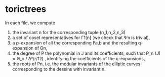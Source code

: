 # torictrees

In each file, we compute 

1. the invariant n for the corresponding tuple (n_1,n_2,n_3)
2. a set of coset representatives for Γ1[n] (we check that Ψn is trivial),
3. a p-expansion of all the corresponding Fa,b and the resulting q-expansion of Θn,
4. the degree of P the polynomial in J and its coefficients, such that P_n (J) = Θ_n / ∆^(r/12) , identifying
the coefficients of the q-expansions,
5. the roots of Pn, i.e. the modular invariants of the elliptic curves corresponding to the dessins with invariant n. 

